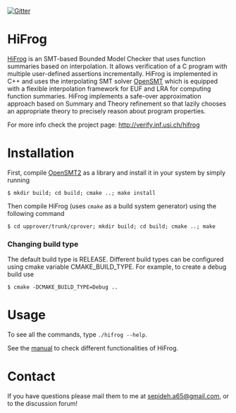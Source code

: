 [![Gitter](https://badges.gitter.im/upprover/hifrog-forum.svg)](https://gitter.im/upprover/hifrog-forum?utm_source=badge&utm_medium=badge&utm_campaign=pr-badge)

HiFrog
=====
[HiFrog](http://verify.inf.usi.ch/hifrog) is an SMT-based Bounded Model Checker that uses function summaries based on interpolation. It allows verification of a C program with multiple user-defined assertions incrementally. 
HiFrog is implemented in C++ and uses the interpolating SMT solver [OpenSMT](https://github.com/usi-verification-and-security/opensmt.git) which is equipped with a flexible interpolation framework for EUF and LRA for computing function summaries.
HiFrog implements a safe-over approximation approach based on Summary and Theory refinement so that lazily chooses an appropriate theory to precisely reason about program properties. 
 
For more info check the project page: http://verify.inf.usi.ch/hifrog


Installation
=====

First, compile [OpenSMT2](https://github.com/usi-verification-and-security/opensmt.git) as a library and 
install it in your system by simply running
```
$ mkdir build; cd build; cmake ..; make install
```

Then compile HiFrog (uses `cmake` as a build system generator) using the following command
```
$ cd upprover/trunk/cprover; mkdir build; cd build; cmake ..; make
```

### Changing build type
The default build type is RELEASE. Different build types can be configured using cmake variable CMAKE_BUILD_TYPE. For example, to create a debug build use
```
$ cmake -DCMAKE_BUILD_TYPE=Debug ..
```

Usage
=====
To see all the commands, type `./hifrog --help`.

See the [manual](http://verify.inf.usi.ch/hifrog/tool-usage) to check different functionalities of HiFrog.


Contact
=====
If you have questions please mail them to me at
sepideh.a65@gmail.com, or to the discussion forum!
